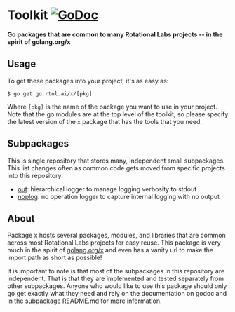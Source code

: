 # Toolkit [![GoDoc](https://godoc.org/go.rtnl.ai/x?status.svg)](https://godoc.org/go.rtnl.ai/x)

**Go packages that are common to many Rotational Labs projects -- in the spirit of golang.org/x**

## Usage

To get these packages into your project, it's as easy as:

    $ go get go.rtnl.ai/x/[pkg]

Where `[pkg]` is the name of the package you want to use in your project. Note that the go modules are at the top level of the toolkit, so please specify the latest version of the `x` package that has the tools that you need.

## Subpackages

This is single repository that stores many, independent small subpackages. This list changes often as common code gets moved from specific projects into this repository.

- [out](out/): hierarchical logger to manage logging verbosity to stdout
- [noplog](noplog/): no operation logger to capture internal logging with no output

## About

Package x hosts several packages, modules, and libraries that are common across most Rotational Labs projects for easy reuse. This package is very much in the spirit of [golang.org/x](https://godoc.org/-/subrepo) and even has a vanity url to make the import path as short as possible!

It is important to note is that most of the subpackages in this repository are independent. That is that they are implemented and tested separately from other subpackages. Anyone who would like to use this package should only go get exactly what they need and rely on the documentation on godoc and in the subpackage README.md for more information.
